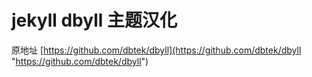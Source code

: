 jekyll dbyll 主题汉化
====

原地址 [https://github.com/dbtek/dbyll](https://github.com/dbtek/dbyll "https://github.com/dbtek/dbyll")